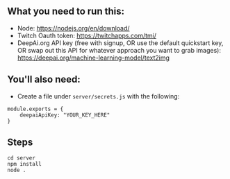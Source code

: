 ## What you need to run this:
- Node: https://nodejs.org/en/download/
- Twitch Oauth token: https://twitchapps.com/tmi/
- DeepAi.org API key (free with signup, OR use the default quickstart key, OR swap out this API for whatever approach you want to grab images): https://deepai.org/machine-learning-model/text2img

## You'll also need:
- Create a file under `server/secrets.js` with the following:
```
module.exports = {
	deepaiApiKey: "YOUR_KEY_HERE"
}
```

## Steps
```
cd server
npm install
node .
```

